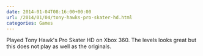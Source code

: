 ```yaml
---
date: 2014-01-04T08:16:00+00:00
url: /2014/01/04/tony-hawks-pro-skater-hd.html
categories: Games
---
```

Played Tony Hawk's Pro Skater HD on Xbox 360. The levels looks great but this does not play as well as the originals.


